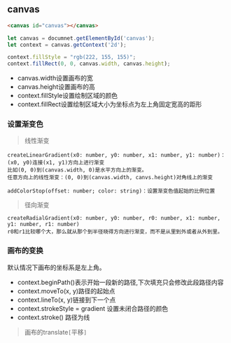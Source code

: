 ## canvas

```html
<canvas id="canvas"></canvas>
```
```js
let canvas = documnet.getElementById('canvas');
let context = canvas.getContext('2d');

context.fillStyle = "rgb(222, 155, 155)";
context.fillRect(0, 0, canvas.width, canvas.height);
```
- canvas.width设置画布的宽
- canvas.height设置画布的高
- context.fillStyle设置绘制区域的颜色
- context.fillRect设置绘制区域大小为坐标点为左上角固定宽高的距形

### 设置渐变色
> 线性渐变

```JS
createLinearGradient(x0: number, y0: number, x1: number, y1: number)：(x0, y0)连接(x1, y1)方向上进行渐变
比如(0, 0)到(canvas.width, 0)是水平方向上的渐变。
任意方向上的线性渐变：(0, 0)到(canvas.width, canvs.height)对角线上的渐变

addColorStop(offset: number; color: string)：设置渐变色值起始的比例位置
```
> 径向渐变

```JS
createRadialGradient(x0: number, y0: number, r0: number, x1: number, y1: number, r1: number)
r0和r1比较哪个大，那么就从那个到半径晓得方向进行渐变，而不是从里到外或者从外到里。
```

### 画布的变换
默认情况下画布的坐标系是左上角。
- context.beginPath()表示开始一段新的路径,下次填充只会修改此段路径内容
- context.moveTo(x, y)路径的起始点
- context.lineTo(x, y)链接到下一个点
- context.strokeStyle = gradient 设置未闭合路径的颜色
- context.stroke() 路径为线

> 画布的translate`[`平移`]`

